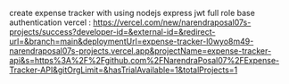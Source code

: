 create expense tracker with using nodejs express jwt 
full role base authentication
vercel : https://vercel.com/new/narendraposal07s-projects/success?developer-id=&external-id=&redirect-url=&branch=main&deploymentUrl=expense-tracker-l0wyo8m49-narendraposal07s-projects.vercel.app&projectName=expense-tracker-api&s=https%3A%2F%2Fgithub.com%2FNarendraPosal07%2FExpense-Tracker-API&gitOrgLimit=&hasTrialAvailable=1&totalProjects=1
